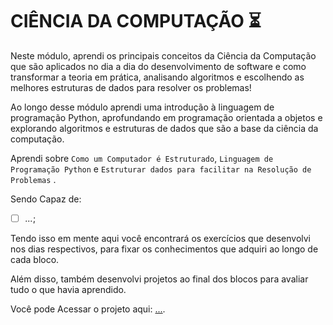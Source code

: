 # CIÊNCIA DA COMPUTAÇÃO :hourglass_flowing_sand:

Neste módulo, aprendi os principais conceitos da Ciência da Computação que são aplicados no dia a dia do desenvolvimento de software e como transformar a teoria em prática, analisando algoritmos e escolhendo as melhores estruturas de dados para resolver os problemas!

Ao longo desse módulo aprendi uma introdução à linguagem de programação Python, aprofundando em programação orientada a objetos e explorando algoritmos e estruturas de dados que são a base da ciência da computação.

Aprendi sobre `Como um Computador é Estruturado`, `Linguagem de Programação Python` e `Estruturar dados para facilitar na Resolução de Problemas` .

Sendo Capaz de:

- [ ] _..._;

Tendo isso em mente aqui você encontrará os exercícios que desenvolvi nos dias respectivos,
para fixar os conhecimentos que adquiri ao longo de cada bloco. 

Além disso, também desenvolvi projetos ao final dos blocos para avaliar tudo o que havia aprendido.

Você pode Acessar o projeto aqui: [...](linkProjetoDoBloco).
